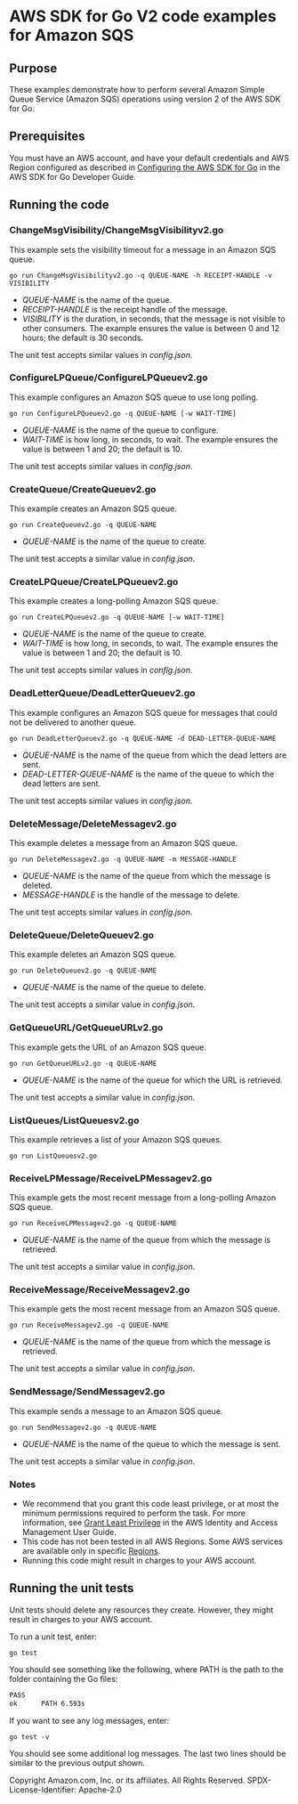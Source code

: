 # AWS SDK for Go V2 code examples for Amazon SQS

## Purpose

These examples demonstrate how to perform several
Amazon Simple Queue Service (Amazon SQS)
operations using version 2 of the AWS SDK for Go.

## Prerequisites

You must have an AWS account, and have your default credentials and AWS Region 
configured as described in
[Configuring the AWS SDK for Go](https://docs.aws.amazon.com/sdk-for-go/v1/developer-guide/configuring-sdk.html)
in the AWS SDK for Go Developer Guide.

## Running the code

### ChangeMsgVisibility/ChangeMsgVisibilityv2.go

This example sets the visibility timeout for a message in an Amazon SQS queue.

`go run ChangeMsgVisibilityv2.go -q QUEUE-NAME -h RECEIPT-HANDLE -v VISIBILITY`

- _QUEUE-NAME_ is the name of the queue.
- _RECEIPT-HANDLE_ is the receipt handle of the message.
- _VISIBILITY_ is the duration, in seconds, that the message is not visible to other consumers.
  The example ensures the value is between 0 and 12 hours;
  the default is 30 seconds.

The unit test accepts similar values in _config.json_.

### ConfigureLPQueue/ConfigureLPQueuev2.go

This example configures an Amazon SQS queue to use long polling.

`go run ConfigureLPQueuev2.go -q QUEUE-NAME [-w WAIT-TIME]`

- _QUEUE-NAME_ is the name of the queue to configure.
- _WAIT-TIME_ is how long, in seconds, to wait.
  The example ensures the value is between 1 and 20;
  the default is 10.

The unit test accepts similar values in _config.json_.

### CreateQueue/CreateQueuev2.go

This example creates an Amazon SQS queue.

`go run CreateQueuev2.go -q QUEUE-NAME`

- _QUEUE-NAME_ is the name of the queue to create.

The unit test accepts a similar value in _config.json_.

### CreateLPQueue/CreateLPQueuev2.go

This example creates a long-polling Amazon SQS queue.

`go run CreateLPQueuev2.go -q QUEUE-NAME [-w WAIT-TIME]`

- _QUEUE-NAME_ is the name of the queue to create.
- _WAIT-TIME_ is how long, in seconds, to wait.
  The example ensures the value is between 1 and 20;
  the default is 10.

The unit test accepts similar values in _config.json_.

### DeadLetterQueue/DeadLetterQueuev2.go

This example configures an Amazon SQS queue for messages 
that could not be delivered to another queue.

`go run DeadLetterQueuev2.go -q QUEUE-NAME -d DEAD-LETTER-QUEUE-NAME`

- _QUEUE-NAME_ is the name of the queue from which the dead letters are sent.
- _DEAD-LETTER-QUEUE-NAME_ is the name of the queue to which the dead letters are sent.

The unit test accepts similar values in _config.json_.

### DeleteMessage/DeleteMessagev2.go

This example deletes a message from an Amazon SQS queue.

`go run DeleteMessagev2.go -q QUEUE-NAME -m MESSAGE-HANDLE`

- _QUEUE-NAME_ is the name of the queue from which the message is deleted.
- _MESSAGE-HANDLE_ is the handle of the message to delete.

The unit test accepts similar values in _config.json_.

### DeleteQueue/DeleteQueuev2.go

This example deletes an Amazon SQS queue.

`go run DeleteQueuev2.go -q QUEUE-NAME`

- _QUEUE-NAME_ is the name of the queue to delete.

The unit test accepts a similar value in _config.json_.

### GetQueueURL/GetQueueURLv2.go

This example gets the URL of an Amazon SQS queue.

`go run GetQueueURLv2.go -q QUEUE-NAME`

- _QUEUE-NAME_ is the name of the queue for which the URL is retrieved.

The unit test accepts a similar value in _config.json_.

### ListQueues/ListQueuesv2.go

This example retrieves a list of your Amazon SQS queues.

`go run ListQueuesv2.go`

### ReceiveLPMessage/ReceiveLPMessagev2.go

This example gets the most recent message from a long-polling Amazon SQS queue.

`go run ReceiveLPMessagev2.go -q QUEUE-NAME`

- _QUEUE-NAME_ is the name of the queue from which the message is retrieved.

The unit test accepts a similar value in _config.json_.

### ReceiveMessage/ReceiveMessagev2.go

This example gets the most recent message from an Amazon SQS queue.

`go run ReceiveMessagev2.go -q QUEUE-NAME`

- _QUEUE-NAME_ is the name of the queue from which the message is retrieved.

The unit test accepts a similar value in _config.json_.

### SendMessage/SendMessagev2.go

This example sends a message to an Amazon SQS queue.

`go run SendMessagev2.go -q QUEUE-NAME`

- _QUEUE-NAME_ is the name of the queue to which the message is sent.

The unit test accepts a similar value in _config.json_.

### Notes

- We recommend that you grant this code least privilege,
  or at most the minimum permissions required to perform the task.
  For more information, see
  [Grant Least Privilege](https://docs.aws.amazon.com/IAM/latest/UserGuide/best-practices.html#grant-least-privilege)
  in the AWS Identity and Access Management User Guide.
- This code has not been tested in all AWS Regions.
  Some AWS services are available only in specific
  [Regions](https://aws.amazon.com/about-aws/global-infrastructure/regional-product-services).
- Running this code might result in charges to your AWS account.

## Running the unit tests

Unit tests should delete any resources they create.
However, they might result in charges to your
AWS account.

To run a unit test, enter:

`go test`

You should see something like the following,
where PATH is the path to the folder containing the Go files:

```sh
PASS
ok      PATH 6.593s
```

If you want to see any log messages, enter:

`go test -v`

You should see some additional log messages.
The last two lines should be similar to the previous output shown.

Copyright Amazon.com, Inc. or its affiliates. All Rights Reserved. SPDX-License-Identifier: Apache-2.0
